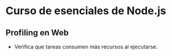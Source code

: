 # Curso de esenciales de Node.js

## Profiling en Web

* Verifica que tareas consumen más recursos al ejecutarse.